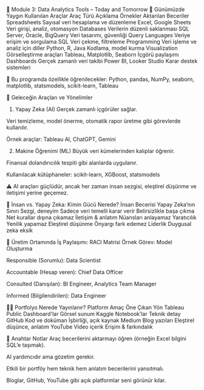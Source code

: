 📘 Module 3: Data Analytics Tools – Today and Tomorrow
🧰 Günümüzde Yaygın Kullanılan Araçlar
Araç Türü	Açıklama	Örnekler	Aktarılan Beceriler
Spreadsheets	Sayısal veri hesaplama ve düzenleme	Excel, Google Sheets	Veri girişi, analiz, otomasyon
Databases	Verilerin düzenli saklanması	SQL Server, Oracle, BigQuery	Veri tasarımı, güvenliği
Query Languages	Veriye erişim ve sorgulama	SQL	Veri çekme, filtreleme
Programming	Veri işleme ve analiz için diller	Python, R, Java	Kodlama, model kurma
Visualization	Görselleştirme araçları	Tableau, Matplotlib, Seaborn	İçgörü paylaşımı
Dashboards	Gerçek zamanlı veri takibi	Power BI, Looker Studio	Karar destek sistemleri

🔹 Bu programda özellikle öğrenilecekler: Python, pandas, NumPy, seaborn, matplotlib, statsmodels, scikit-learn, Tableau

🔮 Geleceğin Araçları ve Yönelimler
1. Yapay Zeka (AI)
Gerçek zamanlı içgörüler sağlar.

Veri temizleme, model önerme, otomatik rapor üretme gibi görevlerde kullanılır.

Örnek araçlar: Tableau AI, ChatGPT, Gemini

2. Makine Öğrenimi (ML)
Büyük veri kümelerinden kalıplar öğrenir.

Finansal dolandırıcılık tespiti gibi alanlarda uygulanır.

Kullanılacak kütüphaneler: scikit-learn, XGBoost, statsmodels

⚠️ AI araçları güçlüdür, ancak her zaman insan sezgisi, eleştirel düşünme ve iletişimi yerine geçemez.

🧠 İnsan vs. Yapay Zeka: Kimin Gücü Nerede?
İnsan Becerisi	Yapay Zeka’nın Sınırı
Sezgi, deneyim	Sadece veri temelli karar verir
Belirsizlikle başa çıkma	Net kurallar dışına çıkamaz
İletişim & anlatım	Nüansları anlayamaz
Yaratıcılık	Yenilik yapamaz
Eleştirel düşünme	Önyargı fark edemez
Liderlik	Duygusal zeka eksik

🧱 Üretim Ortamında İş Paylaşımı: RACI Matrisi
Örnek Görev: Model Oluşturma

Responsible (Sorumlu): Data Scientist

Accountable (Hesap veren): Chief Data Officer

Consulted (Danışılan): BI Engineer, Analytics Team Manager

Informed (Bilgilendirilen): Data Engineer

🧑‍💻 Portfolyo Nerede Yayınlanır?
Platform	Amaç	Öne Çıkan Yön
Tableau Public	Dashboard'lar	Görsel sunum
Kaggle	Notebook’lar	Teknik detay
GitHub	Kod ve doküman	İşbirliği, açık kaynak
Medium	Blog yazıları	Eleştirel düşünce, anlatım
YouTube	Video içerik	Erişim & farkındalık

🚀 Anahtar Notlar
Araç becerilerini aktarmayı öğren (örneğin Excel bilgini SQL’e taşımak).

AI yardımcıdır ama gözetim gerekir.

Etkili bir portföy hem teknik hem anlatım becerilerini yansıtmalı.

Bloglar, GitHub, YouTube gibi açık platformlar seni görünür kılar.
